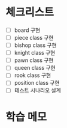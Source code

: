 # 체크리스트
- [ ] board 구현
- [ ] piece class 구현
- [ ] bishop class 구현
- [ ] knight class 구현
- [ ] pawn class 구현
- [ ] queen class 구현
- [ ] rook class 구현
- [ ] position class 구현
- [ ] 테스트 시나리오 설계

# 학습 메모 